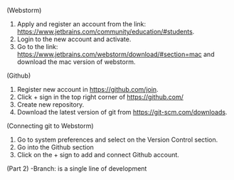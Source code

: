 (Webstorm)
  1) Apply and register an account from the link: https://www.jetbrains.com/community/education/#students.
  2) Login to the new account and activate.
  3) Go to the link: https://www.jetbrains.com/webstorm/download/#section=mac and download the mac version of webstorm.

(Github)
  1) Register new account in https://github.com/join.
  2) Click + sign in the top right corner of https://github.com/
  3) Create new repository.
  4) Download the latest version of git from https://git-scm.com/downloads.

(Connecting git to Webstorm)
  1) Go to system preferences and select on the Version Control section.
  2) Go into the Github section
  3) Click on the + sign to add and connect Github account. 
 
 (Part 2)
  -Branch: is a single line of development
